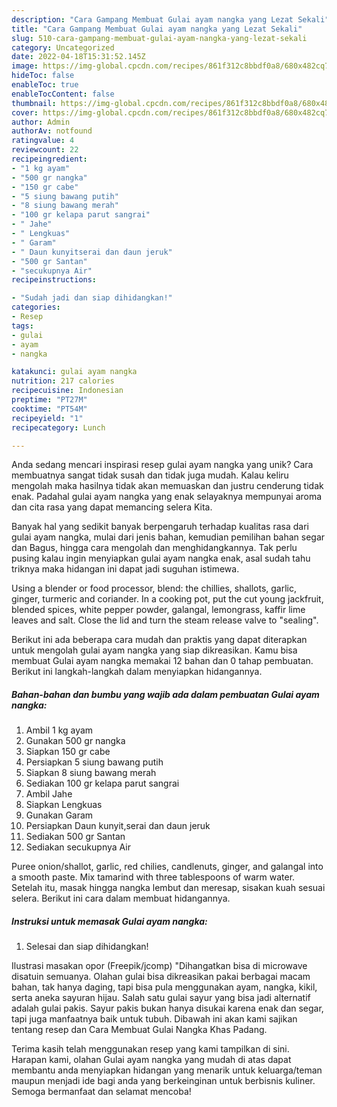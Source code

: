 ```yaml
---
description: "Cara Gampang Membuat Gulai ayam nangka yang Lezat Sekali"
title: "Cara Gampang Membuat Gulai ayam nangka yang Lezat Sekali"
slug: 510-cara-gampang-membuat-gulai-ayam-nangka-yang-lezat-sekali
category: Uncategorized
date: 2022-04-18T15:31:52.145Z
image: https://img-global.cpcdn.com/recipes/861f312c8bbdf0a8/680x482cq70/gulai-ayam-nangka-foto-resep-utama.jpg
hideToc: false
enableToc: true
enableTocContent: false
thumbnail: https://img-global.cpcdn.com/recipes/861f312c8bbdf0a8/680x482cq70/gulai-ayam-nangka-foto-resep-utama.jpg
cover: https://img-global.cpcdn.com/recipes/861f312c8bbdf0a8/680x482cq70/gulai-ayam-nangka-foto-resep-utama.jpg
author: Admin
authorAv: notfound
ratingvalue: 4
reviewcount: 22
recipeingredient:
- "1 kg ayam"
- "500 gr nangka"
- "150 gr cabe"
- "5 siung bawang putih"
- "8 siung bawang merah"
- "100 gr kelapa parut sangrai"
- " Jahe"
- " Lengkuas"
- " Garam"
- " Daun kunyitserai dan daun jeruk"
- "500 gr Santan"
- "secukupnya Air"
recipeinstructions:

- "Sudah jadi dan siap dihidangkan!"
categories:
- Resep
tags:
- gulai
- ayam
- nangka

katakunci: gulai ayam nangka 
nutrition: 217 calories
recipecuisine: Indonesian
preptime: "PT27M"
cooktime: "PT54M"
recipeyield: "1"
recipecategory: Lunch

---
```





Anda sedang mencari inspirasi resep gulai ayam nangka yang unik? Cara membuatnya sangat tidak susah dan tidak juga mudah. Kalau keliru mengolah maka hasilnya tidak akan memuaskan dan justru cenderung tidak enak. Padahal gulai ayam nangka yang enak selayaknya mempunyai aroma dan cita rasa yang dapat memancing selera Kita.





Banyak hal yang sedikit banyak berpengaruh terhadap kualitas rasa dari gulai ayam nangka, mulai dari jenis bahan, kemudian pemilihan bahan segar dan Bagus, hingga cara mengolah dan menghidangkannya. Tak perlu pusing kalau ingin menyiapkan gulai ayam nangka enak,      asal sudah tahu triknya maka hidangan ini dapat jadi suguhan istimewa.














Using a blender or food processor, blend: the chillies, shallots, garlic, ginger, turmeric and coriander. In a cooking pot, put the cut young jackfruit, blended spices, white pepper powder, galangal, lemongrass, kaffir lime leaves and salt. Close the lid and turn the steam release valve to &#34;sealing&#34;.






Berikut ini ada beberapa cara mudah dan praktis yang dapat diterapkan untuk mengolah gulai ayam nangka yang siap dikreasikan. Kamu bisa membuat Gulai ayam nangka memakai 12 bahan dan 0 tahap pembuatan. Berikut ini langkah-langkah dalam menyiapkan hidangannya.

<!--inarticleads1-->

##### Bahan-bahan dan bumbu yang wajib ada dalam pembuatan Gulai ayam nangka:

1. Ambil 1 kg ayam
1. Gunakan 500 gr nangka
1. Siapkan 150 gr cabe
1. Persiapkan 5 siung bawang putih
1. Siapkan 8 siung bawang merah
1. Sediakan 100 gr kelapa parut sangrai
1. Ambil  Jahe
1. Siapkan  Lengkuas
1. Gunakan  Garam
1. Persiapkan  Daun kunyit,serai dan daun jeruk
1. Sediakan 500 gr Santan
1. Sediakan secukupnya Air


Puree onion/shallot, garlic, red chilies, candlenuts, ginger, and galangal into a smooth paste. Mix tamarind with three tablespoons of warm water. Setelah itu, masak hingga nangka lembut dan meresap, sisakan kuah sesuai selera. Berikut ini cara dalam membuat hidangannya. 

<!--inarticleads2-->

##### Instruksi untuk memasak Gulai ayam nangka:


1. Selesai dan siap dihidangkan!

Ilustrasi masakan opor (Freepik/jcomp) &#34;Dihangatkan bisa di microwave disatuin semuanya. Olahan gulai bisa dikreasikan pakai berbagai macam bahan, tak hanya daging, tapi bisa pula menggunakan ayam, nangka, kikil, serta aneka sayuran hijau. Salah satu gulai sayur yang bisa jadi alternatif adalah gulai pakis. Sayur pakis bukan hanya disukai karena enak dan segar, tapi juga manfaatnya baik untuk tubuh. Dibawah ini akan kami sajikan tentang resep dan Cara Membuat Gulai Nangka Khas Padang. 

Terima kasih telah menggunakan resep yang kami tampilkan di sini. Harapan kami, olahan Gulai ayam nangka yang mudah di atas dapat membantu anda menyiapkan hidangan yang menarik untuk keluarga/teman maupun menjadi ide bagi anda yang berkeinginan untuk berbisnis kuliner. Semoga bermanfaat dan selamat mencoba!
